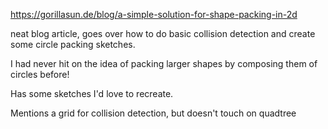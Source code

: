 https://gorillasun.de/blog/a-simple-solution-for-shape-packing-in-2d

neat blog article, goes over how to do basic collision detection and create some circle packing sketches.

I had never hit on the idea of packing larger shapes by composing them of circles before!

Has some sketches I'd love to recreate.

Mentions a grid for collision detection, but doesn't touch on quadtree